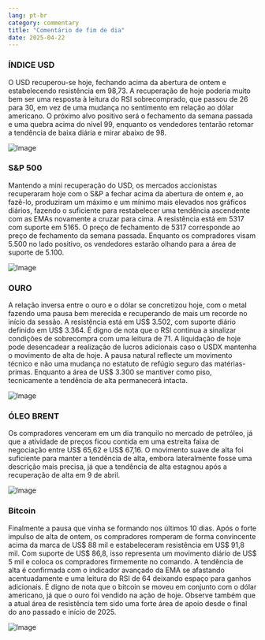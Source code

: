 ```yaml
---
lang: pt-br
category: commentary
title: "Comentário de fim de dia"
date: 2025-04-22
---
```


### ÍNDICE USD

O USD recuperou-se hoje, fechando acima da abertura de ontem e estabelecendo resistência em 98,73. A recuperação de hoje poderia muito bem ser uma resposta à leitura do RSI sobrecomprado, que passou de 26 para 30, em vez de uma mudança no sentimento em relação ao dólar americano. O próximo alvo positivo será o fechamento da semana passada e uma quebra acima do nível 99, enquanto os vendedores tentarão retomar a tendência de baixa diária e mirar abaixo de 98.    

![Image](https://markleighedu.github.io/img/Apr-2025/22-Apr-2025/usdindex.jpg)

### S&P 500

Mantendo a mini recuperação do USD, os mercados accionistas recuperaram hoje com o S&P a fechar acima da abertura de ontem e, ao fazê-lo, produziram um máximo e um mínimo mais elevados nos gráficos diários, fazendo o suficiente para restabelecer uma tendência ascendente com as EMAs novamente a cruzar para cima. A resistência está em 5317 com suporte em 5165. O preço de fechamento de 5317 corresponde ao preço de fechamento da semana passada. Enquanto os compradores visam 5.500 no lado positivo, os vendedores estarão olhando para a área de suporte de 5.100.

![Image](https://markleighedu.github.io/img/Apr-2025/22-Apr-2025/sp500.jpg)

### OURO

A relação inversa entre o ouro e o dólar se concretizou hoje, com o metal fazendo uma pausa bem merecida e recuperando de mais um recorde no início da sessão. A resistência está em US$ 3.502, com suporte diário definido em US$ 3.364. É digno de nota que o RSI continua a sinalizar condições de sobrecompra com uma leitura de 71. A liquidação de hoje pode desencadear a realização de lucros adicionais caso o USDX mantenha o movimento de alta de hoje. A pausa natural reflecte um movimento técnico e não uma mudança no estatuto de refúgio seguro das matérias-primas. Enquanto a área de US$ 3.300 se mantiver como piso, tecnicamente a tendência de alta permanecerá intacta. 

![Image](https://markleighedu.github.io/img/Apr-2025/22-Apr-2025/gold.jpg)

### ÓLEO BRENT

Os compradores venceram em um dia tranquilo no mercado de petróleo, já que a atividade de preços ficou contida em uma estreita faixa de negociação entre US$ 65,62 e US$ 67,16. O movimento suave de alta foi suficiente para manter a tendência de alta, embora lateralmente fosse uma descrição mais precisa, já que a tendência de alta estagnou após a recuperação de alta em 9 de abril.

![Image](https://markleighedu.github.io/img/Apr-2025/22-Apr-2025/brentoil.jpg)

### Bitcoin

Finalmente a pausa que vinha se formando nos últimos 10 dias. Após o forte impulso de alta de ontem, os compradores romperam de forma convincente acima da marca de US$ 88 mil e estabeleceram resistência em US$ 91,8 mil. Com suporte de US$ 86,8, isso representa um movimento diário de US$ 5 mil e coloca os compradores firmemente no comando. A tendência de alta é confirmada com o indicador avançado da EMA se afastando acentuadamente e uma leitura do RSI de 64 deixando espaço para ganhos adicionais. É digno de nota que o bitcoin se moveu em conjunto com o dólar americano, já que o ouro foi vendido na ação de hoje. Observe também que a atual área de resistência tem sido uma forte área de apoio desde o final do ano passado e início de 2025.

![Image](https://markleighedu.github.io/img/Apr-2025/22-Apr-2025/bitcoin.jpg)

